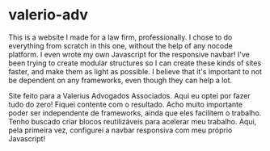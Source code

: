 # valerio-adv

This is a website I made for a law firm, professionally. I chose to do everything from scratch in this one, without the help of any nocode platform. I even wrote my own Javascript for the responsive navbar! I've been trying to create modular structures so I can create these kinds of sites faster, and make them as light as possible. I believe that it's important to not be dependent on any frameworks, even though they can help a lot. 

Site feito para a Valerius Advogados Associados. Aqui eu optei por fazer tudo do zero! Fiquei contente com o resultado. Acho muito importante poder ser independente de frameworks, ainda que eles facilitem o trabalho. Tenho buscado criar blocos reutilizáveis para acelerar meu trabalho. Aqui, pela primeira vez, configurei a navbar responsiva com meu próprio Javascript!
